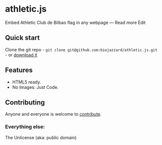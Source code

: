 # athletic.js

Embed Athletic Club de Bilbao flag in any webpage — Read more
Edit

## Quick start

Clone the git repo - `git clone git@github.com:biojazzard/athletic.js.git` - or [download it](https://biojazzard@github.com/biojazzard/athletic.js.git)


## Features

* HTML5 ready.
* No Images: Just Code.

## Contributing

Anyone and everyone is welcome to [contribute](https://github.com/biojazzard/athletic.js/).

### Everything else:

The Unlicense (aka: public domain)

